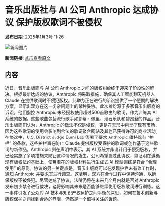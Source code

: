 # 音乐出版社与 AI 公司 Anthropic 达成协议 保护版权歌词不被侵权

**发布日期**: 2025年1月3号 11:26

![新闻图片](https://pic.chinaz.com/picmap/thumb/202307120853038799_0.jpg)

**新闻链接**: [点击查看原文](https://www.aibase.com/zh/news/14447)

## 内容

近日，音乐出版商与 AI 公司 Anthropic 之间的版权纠纷终于迎来了阶段性的解决。根据最新达成的协议，Anthropic 将采取措施，确保其人工智能聊天机器人 Claude 在提供歌词时不侵犯版权。此举为正在进行的诉讼提供了一个短期的解决方案，显示出双方在这一复杂问题上的某种妥协。此次纠纷源于多家音乐出版商的诉讼，他们指控 Anthropic 未经授权使用超过500首歌曲的歌词，作为训练其 AI 系统的数据。这些歌曲包括流行歌手如凯蒂・佩里、滚石乐队和碧昂丝的作品。音乐出版商们认为，Anthropic 的做法不仅是侵权，更是在无形中削弱了现有市场，因为这些歌词的使用会影响到合法的歌词聚合网站及其他已获得许可的商业活动。在协议中，U.S. District Judge Eumi Lee 签署了要求 Anthropic 维持现有 “护栏” 的条款，这些护栏旨在防止 Claude 提供版权受保护的歌词或创作基于这些歌词的新作品。Anthropic 则在声明中表示，其 AI 系统并非设计用于侵犯版权，并已经实施了多项措施来防止这种情况的发生。公司希望通过此协议，能证明在遵循现有版权法的基础上，使用潜在的版权材料进行生成式 AI 模型训练是符合 “合理使用” 的原则。协议的另一关键点是，音乐出版商可以在发现护栏未有效工作时，通知 Anthropic 并要求其进行调查。这表明，双方在合作过程中保持沟通，以确保版权不被侵犯。尽管达成了协议，法院仍将在未来几个月内就是否对 Anthropic 发布初步禁令进行裁决，这将影响其未来是否能够继续使用版权歌词进行训练。这一事件引发了公众对 AI 技术与知识产权保护之间平衡的深思，如何在技术创新与版权保护之间找到合适的界限，仍然是一个值得关注的话题。
